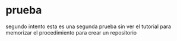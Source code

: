 # prueba
segundo intento
esta es una segunda prueba sin ver el tutorial para memorizar el procedimiento para 
crear un repositorio
